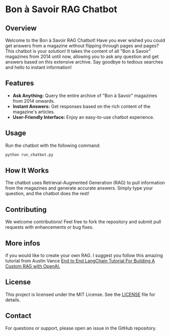# Bon à Savoir RAG Chatbot

## Overview

Welcome to the Bon à Savoir RAG Chatbot! Have you ever wished you could get answers from a magazine without flipping through pages and pages? This chatbot is your solution! It takes the content of all "Bon à Savoir" magazines from 2014 until now, allowing you to ask any question and get answers based on this extensive archive. Say goodbye to tedious searches and hello to instant information!

## Features

- **Ask Anything:** Query the entire archive of "Bon à Savoir" magazines from 2014 onwards.
- **Instant Answers:** Get responses based on the rich content of the magazine's articles.
- **User-Friendly Interface:** Enjoy an easy-to-use chatbot experience.

## Usage

Run the chatbot with the following command:

```sh
python run_chatbot.py
```

## How It Works

The chatbot uses Retrieval-Augmented Generation (RAG) to pull information from the magazines and generate accurate answers. Simply type your question, and the chatbot does the rest!

## Contributing

We welcome contributions! Feel free to fork the repository and submit pull requests with enhancements or bug fixes.

## More infos
if you would like to create your own RAG. I suggest you follow this amazing tutorial from Austin Vance [End to End LangChain Tutorial For Building A Custom RAG with OpenAI.](https://dev.to/focusedlabs/chat-with-your-pdfs-an-end-to-end-langchain-tutorial-for-building-a-custom-rag-with-openai-part-1-3oi3)
## License

This project is licensed under the MIT License. See the [LICENSE](LICENSE) file for details.

## Contact

For questions or support, please open an issue in the GitHub repository.

